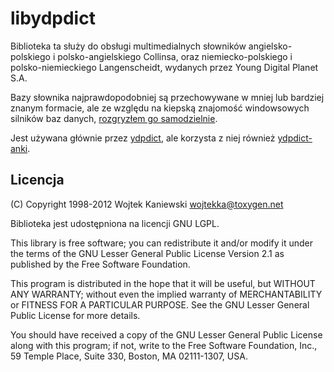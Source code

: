 libydpdict
==========

Biblioteka ta służy do obsługi multimedialnych słowników angielsko-polskiego
i polsko-angielskiego Collinsa, oraz niemiecko-polskiego i polsko-niemieckiego
Langenscheidt, wydanych przez Young Digital Planet S.A.

Bazy słownika najprawdopodobniej są przechowywane w mniej lub bardziej znanym
formacie, ale ze względu na kiepską znajomość windowsowych silników baz danych,
[rozgryzłem go samodzielnie](FILE-FORMAT.md).

Jest używana głównie przez [ydpdict](https://github.com/wojtekka/ydpdict), ale 
korzysta z niej również [ydpdict-anki](https://github.com/porridge/ydpdict-anki).

Licencja
--------

(C) Copyright 1998-2012 Wojtek Kaniewski <wojtekka@toxygen.net>

Biblioteka jest udostępniona na licencji GNU LGPL.

This library is free software; you can redistribute it and/or modify
it under the terms of the GNU Lesser General Public License Version
2.1 as published by the Free Software Foundation.

This program is distributed in the hope that it will be useful,
but WITHOUT ANY WARRANTY; without even the implied warranty of
MERCHANTABILITY or FITNESS FOR A PARTICULAR PURPOSE.  See the
GNU Lesser General Public License for more details.

You should have received a copy of the GNU Lesser General Public
License along with this program; if not, write to the Free Software
Foundation, Inc., 59 Temple Place, Suite 330, Boston, MA 02111-1307,
USA.
